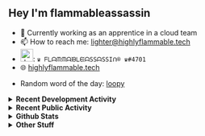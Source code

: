 ## Hey I'm flammableassassin

- 🔭 Currently working as an apprentice in a cloud team  
- 📫 How to reach me: [lighter@highlyflammable.tech](mailto:lighter@highlyflammable.tech?subject=Hello)
- <img src="https://discord.com/assets/2c21aeda16de354ba5334551a883b481.png" alt="drawing" width="25"/>: `♛ ᖴᒪᗩᙏᙏᗩᙖᒪᙓᗩSSᗩSSIᑎ® ♛#4701`
- 🌐 [highlyflammable.tech](https://highlyflammable.tech)

<!--START_SECTION:randomWord-->
- Random word of the day: [loopy](https://www.wordnik.com/words/loopy)
<!--END_SECTION:randomWord-->

<details>
  <summary><b>Recent Development Activity</b></summary>
  
  <!--START_SECTION:waka-->

```text
JavaScript   20 hrs 8 mins   ████████████████████▓░░░░   82.06 %
Docker       1 hr 34 mins    █▓░░░░░░░░░░░░░░░░░░░░░░░   06.41 %
JSON         1 hr 30 mins    █▓░░░░░░░░░░░░░░░░░░░░░░░   06.11 %
TypeScript   46 mins         ▓░░░░░░░░░░░░░░░░░░░░░░░░   03.17 %
Other        28 mins         ▒░░░░░░░░░░░░░░░░░░░░░░░░   01.97 %
```

<!--END_SECTION:waka-->

</details>

<details>
  <summary><b>Recent Public Activity</b></summary>
    <br>

  <!--START_SECTION:activity-->
1. ❗️ Closed issue [#60](https://github.com/flamableassassin/status/issues/60) in [flamableassassin/status](https://github.com/flamableassassin/status)
2. 🗣 Commented on [#60](https://github.com/flamableassassin/status/issues/60) in [flamableassassin/status](https://github.com/flamableassassin/status)
3. ❗️ Closed issue [#59](https://github.com/flamableassassin/status/issues/59) in [flamableassassin/status](https://github.com/flamableassassin/status)
4. 🗣 Commented on [#59](https://github.com/flamableassassin/status/issues/59) in [flamableassassin/status](https://github.com/flamableassassin/status)
5. ❗️ Opened issue [#60](https://github.com/flamableassassin/status/issues/60) in [flamableassassin/status](https://github.com/flamableassassin/status)
  <!--END_SECTION:activity-->

</details>

<details>
  <summary><b>Github Stats</b></summary>
    <br>
    <p align="center">
      <img width="48%" src="https://github-readme-stats.vercel.app/api?username=flamableassassin&count_private=true&show_icons=true&theme=radical"/>
      <img width="48%" src="https://github-readme-streak-stats.herokuapp.com?user=flamableassassin&theme=neon-dark"/>
    </p>
  
</details>

<details>
  <summary><b>Other Stuff</b></summary>
  <br>
<a href="https://www.abuseipdb.com/user/67633" title="AbuseIPDB" alt="AbuseIPDB Contributor Badge">
	<img src="https://www.abuseipdb.com/contributor/67633.svg" style="width: 180px;">
</a>
  
</details>
